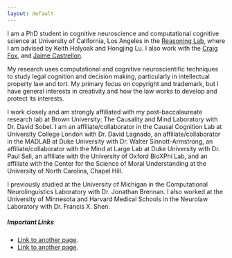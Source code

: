 ```yaml
---
layout: default
---
```


I am a PhD student in cognitive neuroscience and computational cognitive science at University of California, Los Angeles in the [Reasoning Lab](https://reasoninglab.psych.ucla.edu/), where I am advised by Keith Holyoak and Hongjing Lu. I also work with the [Craig Fox](https://www.craigrfox.com/), and [Jaime Castrellon](https://www.psych.ucla.edu/faculty-page/jcastrellon/). 

My research uses computational and cognitive neuroscientific techniques to study legal cognition and decision making, particularly in intellectual property law and tort. My primary focus on copyright and trademark, but I have general interests in creativity and how the law works to develop and protect its interests.

I work closely and am strongly affiliated with my post-baccalaureate research lab at Brown University: The Causality and Mind Laboratory with Dr. David Sobel. I am an affiliate/collaborator in the Causal Cognition Lab at University College London with Dr. David Lagnado, an affiliate/collaborator in the MADLAB at Duke University with Dr. Walter Sinnott-Armstrong, an affiliate/collaborator with the Mind at Large Lab at Duke University with Dr. Paul Seli, an affiliate with the University of Oxford BioXPhi Lab, and an affiliate with the Center for the Science of Moral Understanding at the University of North Carolina, Chapel Hill.  

I previously studied at the University of Michigan in the Computational Neurolinguistics Laboratory with Dr. Jonathan Brennan. I also worked at the University of Minnesota and Harvard Medical Schools in the Neurolaw Laboratory with Dr. Francis X. Shen. 

##### Important Links

- [Link to another page](./research.html).
- [Link to another page](./CV.html).
